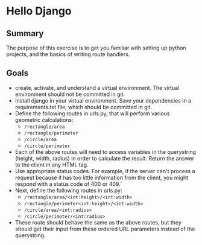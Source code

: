 # Hello Django

## Summary
The purpose of this exercise is to get you familiar with setting up python projects, and the basics of writing route handlers. 

## Goals
- create, activate, and understand a virtual environment. The virtual environment should not be committed in git.
- install django in your virtual environment. Save your dependencies in a requirements.txt file, which should be committed in git. 
- Define the following routes in urls.py, that will perform various geometric calculations:
    - `/rectangle/area`
    - `/rectangle/perimeter`
    - `/circle/area`
    - `/circle/perimeter`
- Each of the above routes will need to access variables in the querystring (height, width, radius) in order to calculate the result. Return the answer to the client in any HTML tag. 
- Use appropriate status codes. For example, if the server can't process a request because it has too little information from the client, you might respond with a status code of 400 or 409.`
- Next, define the following routes in urls.py:
    - `/rectangle/area/<int:height>/<int:width>`
    - `/rectangle/perimeter<int:height>/<int:width>`
    - `/circle/area/<int:radius>`
    - `/circle/perimeter/<int:radius>`
- These route should behave the same as the above routes, but they should get their input from these ordered URL parameters instead of the querystring. 
